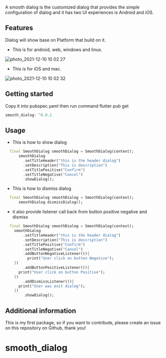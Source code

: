 <!-- 
This README describes the package. If you publish this package to pub.dev,
this README's contents appear on the landing page for your package.

For information about how to write a good package README, see the guide for
[writing package pages](https://dart.dev/guides/libraries/writing-package-pages). 

For general information about developing packages, see the Dart guide for
[creating packages](https://dart.dev/guides/libraries/create-library-packages)
and the Flutter guide for
[developing packages and plugins](https://flutter.dev/developing-packages). 
-->

A smooth dialog is the customized dialog that provides the simple configuration of dialog and it has two UI experiences is Android and iOS.

## Features

Dialog will show base on Platform that build on it.

- This is for android, web, windows and linux.

![photo_2021-12-10 10 02 27](https://user-images.githubusercontent.com/47247206/145510171-dc3a6325-0b2c-4b20-bf9f-c1a9e97c5f66.jpeg)


- This is for iOS and mac.

![photo_2021-12-10 10 02 32](https://user-images.githubusercontent.com/47247206/145510183-9e9e70b2-eaf9-427e-80cc-ae84431e7825.jpeg)


## Getting started

Copy it into pubspec.yaml then run command flutter pub get

```dart
smooth_dialog: ^0.0.2
```

## Usage

- This is how to show dialog


```dart
  final SmoothDialog smoothDialog = SmoothDialog(context);
      smoothDialog
        .setTitleHeader("this is the header dialog")
        .setDescription("This is description")
        .setTitlePositive("Confirm")
        .setTitleNegative("Cancel")
        .showDialog();
```

- This is how to dismiss dialog

```dart
  final SmoothDialog smoothDialog = SmoothDialog(context);
      smoothDialog.dismissDialog();
```

- it also provide listener call back from button positive negative and dismiss

```dart
  final SmoothDialog smoothDialog = SmoothDialog(context);
    smoothDialog
        .setTitleHeader("this is the header dialog")
        .setDescription("This is description")
        .setTitlePositive("Confirm")
        .setTitleNegative("Cancel")
        .addButtonNegativeListener((){
          print("User click on button Negative");
    })
        .addButtonPositiveListener((){
      print("User click on button Positive");
    })
        .addDismissListener((){
      print("User was exit dialog");
    })
        .showDialog();
```

## Additional information

This is my first package, so if you want to contribute, please create an issue on this repository on Github, thank you!
# smooth_dialog
